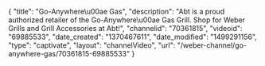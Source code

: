 {
    "title": "Go-Anywhere\u00ae Gas",
    "description": "Abt is a proud authorized retailer of the Go-Anywhere\u00ae Gas Grill. Shop for Weber Grills and Grill Accessories at Abt!",
    "channelid": "70361815",
    "videoid": "69885533",
    "date_created": "1370467611",
    "date_modified": "1499291156",
    "type": "captivate",
    "layout": "channelVideo",
    "url": "\/weber-channel\/go-anywhere-gas\/70361815-69885533"
}